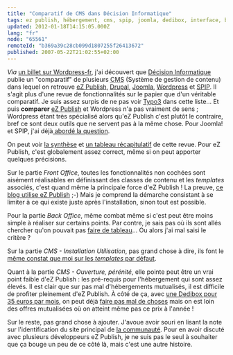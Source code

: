 ```yaml
---
title: "Comparatif de CMS dans Décision Informatique"
tags: ez publish, hébergement, cms, spip, joomla, dedibox, interface, blog
updated: 2012-01-18T14:15:05.000Z
lang: "fr"
node: "65561"
remoteId: "b369a39c28cb099d1807255f26413672"
published: 2007-05-22T21:02:55+02:00
---
```


*Via* [un billet sur Wordpress-fr](http://www.wordpress-fr.net/2007/05/21/comparatif-de-cms-dans-decision-informatique/), j'ai découvert que [Décision Informatique](http://www.01net.com/decisionmicro/) publie un &quot;comparatif&quot; de plusieurs <abbr title="Content Management System">CMS</abbr>  (Système de gestion de contenu) dans lequel on retrouve [eZ Publish](http://ez.no/fr), [Drupal](http://drupal.org/), [Joomla](http://www.joomla.fr/), [Wordpress](http://www.wordpress-fr.org) et [SPIP](http://www.spip.net/fr). Il s'agit plus d'une revue de fonctionnalités sur le papier que d'un véritable comparatif. Je suis assez surpis de ne pas voir [Typo3](http://typo3.org/) dans cette liste... Et puis **comparer** [eZ Publish](/tag/ez-publish) et Wordpress n'a pas vraiment de sens ; Wordpress étant très spécialisé alors qu'eZ Publish c'est plutôt le contraire, bref ce sont deux outils que ne servent pas à la même chose. Pour Joomla! et SPIP, j'ai déjà[ abordé la question](/post/ez-publish-un-vrai-cms).


On peut voir [la synthèse](http://alpha.benchmarkr.com/benchmarkrs/11;chart) et [un tableau récapitulatif](http://alpha.benchmarkr.com/benchmarkrs/11) de cette revue. Pour eZ Publish, c'est globalement assez correct, même si on peut apporter quelques précisions.


Sur le partie *Front Office*, toutes les fonctionnalités non cochées sont aisément réalisables en définissant des classes de contenu et les *templates* associés, c'est quand même la principale force d'eZ Publish ! La preuve, [ce blog utilise eZ Publish](/post/ouverture) ;-) Mais je comprend la démarche consistant à se limiter à ce qui existe juste après l'installation, sinon tout est possible.


Pour la partie *Back Office*, même combat même si c'est peut être moins simple à réaliser sur certains points. Par contre, je sais pas où ils sont allés chercher qu'on pouvait pas [faire de tableau](http://ez.no/doc/extensions/online_editor/4_x/usage/the_toolbar/working_with_tables)... Ou alors j'ai mal saisi le critère ?


Sur la partie *CMS - Installation Utilisation*, pas grand chose à dire, ils font le [même constat que moi sur les *templates* par défaut](/post/ez-publish-3-9-2-et-3-8-8-et-quelques-reflexions-sur-ez-publish-juste-apres-l-installation).


Quant à la partie *CMS - Ouverture, pérénité*, elle pointe peut être un vrai point faible d'eZ Publish : les pré-requis pour l'hébergement qui sont assez élevés. Il est clair que sur pas mal d'hébergements mutualisés, il est difficile de profiter pleinement d'eZ Publish. À côté de ça, avec [une Dedibox pour 35 euros par mois](/post/une-dedibox-en-moins-de-temps-qu-il-en-faut-pour-le-dire), on peut déjà [faire pas mal de choses](/post/ez-publish-sur-dedibox) mais on est loin des offres mutualisées où on atteint même pas ce prix à l'année !


Sur le reste, pas grand chose à ajouter. J'avoue avoir souri en lisant la note sur l'identification du site principal de [la communauté](http://www.ezpublish-france.com). Pour en avoir discuté avec plusieurs développeurs eZ Publish, je ne suis pas le seul à souhaiter que ça bouge un peu de ce côté là, mais c'est une autre histoire.

